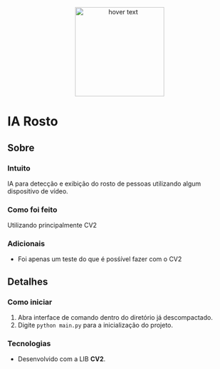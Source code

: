 <p align="center">
  <img src="https://upload.wikimedia.org/wikipedia/commons/thumb/5/53/OpenCV_Logo_with_text.png/487px-OpenCV_Logo_with_text.png" width="200px" title="hover text">
</p>

# IA Rosto 
## Sobre

### Intuito
IA para detecção e exibição do rosto de pessoas utilizando algum dispositivo de vídeo.

### Como foi feito
Utilizando principalmente CV2

### Adicionais
- Foi apenas um teste do que é posśível fazer com o CV2

## Detalhes
### Como iniciar

1. Abra interface de comando dentro do diretório já descompactado.
2. Digite `python main.py` para a inicialização do projeto.

### Tecnologias

 - Desenvolvido com a LIB <b>CV2</b>.
